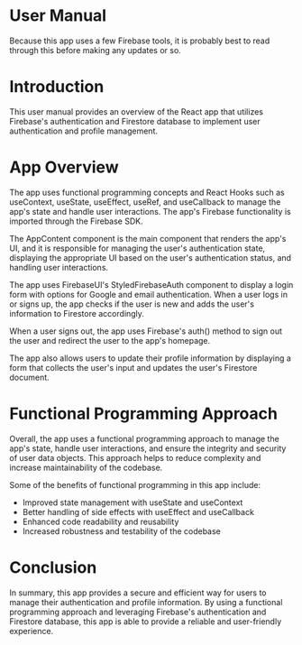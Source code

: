 
# User Manual

  Because this app uses a few Firebase tools, it is probably best to read through this before making any updates or so.
  
  
# Introduction

This user manual provides an overview of the React app that utilizes Firebase's authentication and Firestore database to implement user authentication and profile management.


# App Overview

The app uses functional programming concepts and React Hooks such as useContext, useState, useEffect, useRef, and useCallback to manage the app's state and handle user interactions. The app's Firebase functionality is imported through the Firebase SDK.

The AppContent component is the main component that renders the app's UI, and it is responsible for managing the user's authentication state, displaying the appropriate UI based on the user's authentication status, and handling user interactions.

The app uses FirebaseUI's StyledFirebaseAuth component to display a login form with options for Google and email authentication. When a user logs in or signs up, the app checks if the user is new and adds the user's information to Firestore accordingly.

When a user signs out, the app uses Firebase's auth() method to sign out the user and redirect the user to the app's homepage.

The app also allows users to update their profile information by displaying a form that collects the user's input and updates the user's Firestore document.


# Functional Programming Approach

Overall, the app uses a functional programming approach to manage the app's state, handle user interactions, and ensure the integrity and security of user data objects. This approach helps to reduce complexity and increase maintainability of the codebase.

  Some of the benefits of functional programming in this app include:

  - Improved state management with useState and useContext
  - Better handling of side effects with useEffect and useCallback
  - Enhanced code readability and reusability
  - Increased robustness and testability of the codebase
  
  
  # Conclusion
  
  In summary, this app provides a secure and efficient way for users to manage their authentication and profile information. By using a functional programming approach and leveraging Firebase's authentication and Firestore database, this app is able to provide a reliable and user-friendly experience.
